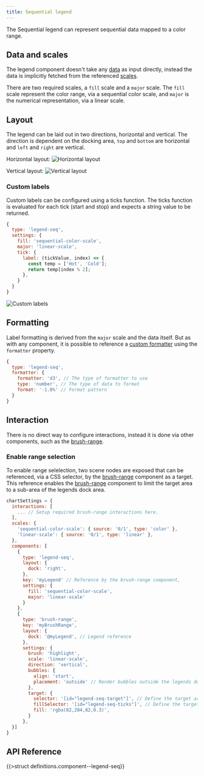 ```yaml
---
title: Sequential legend
---
```


The Sequential legend can represent sequential data mapped to a color range.

## Data and scales

The legend component doesn't take any [data](data.md) as input directly, instead the data is implicitly fetched from the referenced [scales](scales.md).

There are two required scales, a `fill` scale and a `major` scale. The `fill` scale represent the color range, via a sequential color scale, and `major` is the numerical representation, via a linear scale.

## Layout

The legend can be laid out in two directions, horizontal and vertical. The direction is dependent on the docking area, `top` and `bottom` are horizontal and `left` and `right` are vertical.

Horizontal layout:
![Horizontal layout](/img/legend-seq-h.png)

Vertical layout:
![Vertical layout](/img/legend-seq-v.png)

### Custom labels

Custom labels can be configured using a ticks function. The ticks function is evaluated for each tick (start and stop) and expects a string value to be returned.

```js
{
  type: 'legend-seq',
  settings: {
    fill: 'sequential-color-scale',
    major: 'linear-scale',
    tick: {
      label: (tickValue, index) => {
        const temp = ['Hot', 'Cold'];
        return temp[index % 2];
      },
    }
  }
}
```

![Custom labels](/img/legend-seq-custom-ticks.png)

## Formatting

Label formatting is derived from the `major` scale and the data itself. But as with any component, it is possible to reference a [custom formatter](formatters.md) using the `formatter` property.

```js
{
  type: 'legend-seq',
  formatter: {
    formatter: 'd3', // The type of formatter to use
    type: 'number', // The type of data to format
    format: '-1.0%' // Format pattern
  }
}
```

## Interaction

There is no direct way to configure interactions, instead it is done via other components, such as the [brush-range](component-brush-range.md).

### Enable range selection

To enable range selelection, two scene nodes are exposed that can be referenced, via a CSS selector, by the [brush-range](component-brush-range.md) component as a target.
This reference enables the [brush-range](component-brush-range.md) component to limit the target area to a sub-area of the legends dock area.

```js
chartSettings = {
  interactions: [
    ... // Setup required brush-range interactions here.
  ],
  scales: {
    'sequential-color-scale': { source: '0/1', type: 'color' },
    'linear-scale': { source: '0/1', type: 'linear' },
  },
  components: [
    {
      type: 'legend-seq',
      layout: {
        dock: 'right',
      },
      key: 'myLegend' // Reference by the brush-range component,
      settings: {
        fill: 'sequential-color-scale',
        major: 'linear-scale'
      }
    },
    {
      type: 'brush-range',
      key: 'myBrushRange',
      layout: {
        dock: '@myLegend', // Legend reference
      },
      settings: {
        brush: 'highlight',
        scale: 'linear-scale',
        direction: 'vertical',
        bubbles: {
          align: 'start',
          placement: 'outside' // Render bubbles outside the legends dock area
        },
        target: {
          selector: '[id="legend-seq-target"]', // Define the target area. Must reference a node from @myLegend
          fillSelector: '[id="legend-seq-ticks"]', // Define the target fill area. Must reference a node from @myLegend
          fill: 'rgba(82,204,82,0.3)',
        }
      },
  }]
}
```

## API Reference

{{>struct definitions.component--legend-seq}}
